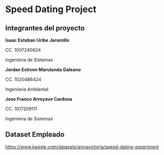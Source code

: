 # Speed Dating Project

## Integrantes del proyecto

**Isaac Esteban Uribe Jaramillo** 

CC. 1007240624 

Ingenieria de Sistemas

**Jordan Estiven Marulanda Galeano**

CC. 1020486424

Ingeniería Ambiental

**Jose Franco Arroyave Cardona** 

CC. 1017209111 

Ingenieria de Sistemas

## Dataset Empleado

https://www.kaggle.com/datasets/annavictoria/speed-dating-experiment